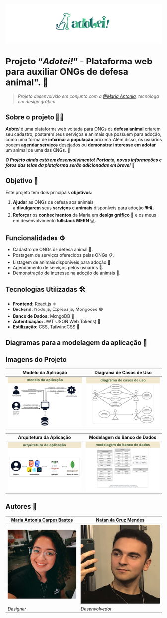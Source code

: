 ![Capa do Projeto](./assetsForReadme/Capa.png)

# **Projeto “*Adotei!*” - Plataforma web para auxiliar ONGs de defesa animal". 🐾**

> *Projeto desenvolvido em conjunto com a [@Maria Antonia](https://www.linkedin.com/in/maria-antonia-carpes-bastos-052560269/), tecnóloga em design gráfico!*
> 

## Sobre o projeto 🐶🐱

***Adotei*** é uma plataforma web voltada para ONGs de **defesa animal** criarem seu cadastro, postarem seus serviços e animais que possuem para adoção, como uma forma de **informar a população** próxima. Além disso, os usuários podem **agendar serviços** desejados ou **demonstrar interesse em adotar** um animal de uma das ONGs. 🏡

***O Projeto ainda está em desenvolvimento! Portanto, novas informações e fotos das telas da plataforma serão adicionadas em breve!*** 🚧

## Objetivo 🎯

Este projeto tem dois principais **objetivos**:

1. **Ajudar** as ONGs de defesa aos animais a **divulgarem** seus **serviços** e **animais** disponíveis para adoção 🐕🐈.
2. **Reforçar** os **conhecimentos** da Maria em **design gráfico** 🎨 e os meus em desenvolvimento **fullstack MERN** 💻.

## Funcionalidades ⚙️

- Cadastro de ONGs de defesa animal 📝.
- Postagem de serviços oferecidos pelas ONGs 📋.
- Listagem de animais disponíveis para adoção 🐾.
- Agendamento de serviços pelos usuários 📅.
- Demonstração de interesse na adoção de animais 🏡.

## Tecnologias Utilizadas 🛠️

- **Frontend:** React.js ⚛️
- **Backend:** Node.js, Express.js, Mongoose 🟢
- **Banco de Dados:** MongoDB 🍃
- **Autenticação:** JWT (JSON Web Tokens) 🔐
- **Estilização:** CSS, TailwindCSS 🎨

## Diagramas para a modelagem da aplicação 📝

## Imagens do Projeto

| Modelo da Aplicação | Diagrama de Casos de Uso |
|---------------------|--------------------------|
| ![modelo da aplicação.png](./assetsForReadme/modelo_da_aplicacao.png) | ![diagrama de casos de uso.png](./assetsForReadme/diagrama_de_casos_de_uso.png) |

| Arquitetura da Aplicação | Modelagem do Banco de Dados |
|--------------------------|-----------------------------|
| ![arquitetura da aplicação.png](./assetsForReadme/arquitetura_da_aplicacao.png) | ![modelagem do banco de dados.png](./assetsForReadme/modelagem_do_banco_de_dados.png) |

## Autores 👥

| [Maria Antonia Carpes Bastos](https://www.linkedin.com/in/maria-antonia-carpes-bastos-052560269/) | [Natan da Cruz Mendes](https://www.linkedin.com/in/natancruzmendes/) |
|---------------------|--------------------------|
| ![maria.jpeg](./assetsForReadme/maria.jpeg) | ![natan.jpeg](./assetsForReadme/natan.jpeg) |
| *Designer* | *Desenvolvedor* |